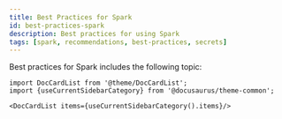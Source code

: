 ```yaml
---
title: Best Practices for Spark
id: best-practices-spark
description: Best practices for using Spark
tags: [spark, recommendations, best-practices, secrets]
---
```


Best practices for Spark includes the following topic:

```mdx-code-block
import DocCardList from '@theme/DocCardList';
import {useCurrentSidebarCategory} from '@docusaurus/theme-common';

<DocCardList items={useCurrentSidebarCategory().items}/>
```
